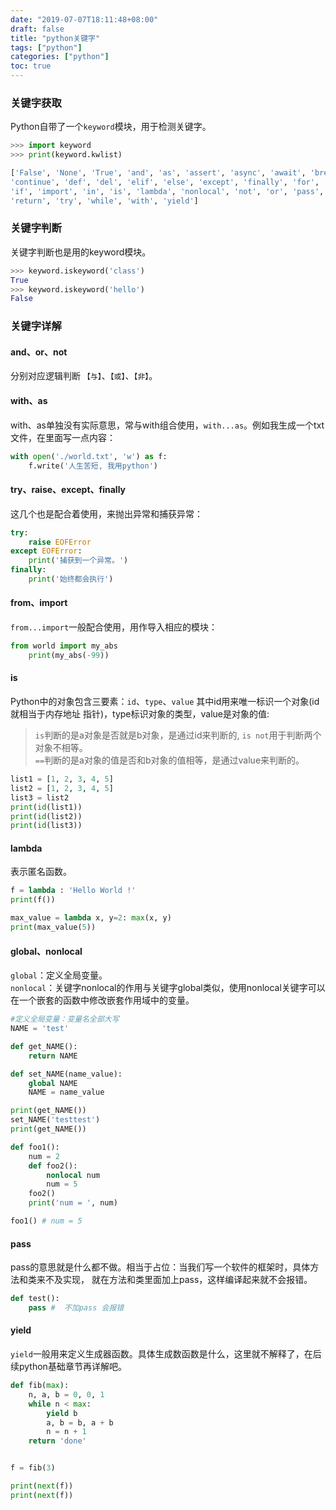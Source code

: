 ```yaml
---
date: "2019-07-07T18:11:48+08:00"
draft: false
title: "python关键字"
tags: ["python"]
categories: ["python"]
toc: true
---
```


### 关键字获取
Python自带了一个`keyword`模块，用于检测关键字。
```python
>>> import keyword
>>> print(keyword.kwlist)

['False', 'None', 'True', 'and', 'as', 'assert', 'async', 'await', 'break', 'class', 
'continue', 'def', 'del', 'elif', 'else', 'except', 'finally', 'for', 'from', 'global', 
'if', 'import', 'in', 'is', 'lambda', 'nonlocal', 'not', 'or', 'pass', 'raise', 
'return', 'try', 'while', 'with', 'yield']

```

### 关键字判断
关键字判断也是用的keyword模块。
```python
>>> keyword.iskeyword('class')
True
>>> keyword.iskeyword('hello')
False
```

### 关键字详解
#### and、or、not
分别对应逻辑判断 `【与】`、`【或】`、`【非】`。

#### with、as
with、as单独没有实际意思，常与with组合使用，`with...as`。例如我生成一个txt文件，在里面写一点内容：
```python
with open('./world.txt', 'w') as f:
    f.write('人生苦短, 我用python')
```

#### try、raise、except、finally
这几个也是配合着使用，来抛出异常和捕获异常：
```python
try:
    raise EOFError
except EOFError:
    print('捕获到一个异常。')
finally:
    print('始终都会执行')
```

#### from、import
`from...import`一般配合使用，用作导入相应的模块：
```python
from world import my_abs
    print(my_abs(-99))
```

#### is
Python中的对象包含三要素：`id`、`type`、`value`
其中id用来唯一标识一个对象(id 就相当于内存地址 指针)，type标识对象的类型，value是对象的值: 
   
 > `is`判断的是a对象是否就是b对象，是通过id来判断的, `is not`用于判断两个对象不相等。        
 `==`判断的是a对象的值是否和b对象的值相等，是通过value来判断的。

```python
list1 = [1, 2, 3, 4, 5]
list2 = [1, 2, 3, 4, 5]
list3 = list2
print(id(list1))
print(id(list2))
print(id(list3))
```

#### lambda
表示匿名函数。
```python
f = lambda : 'Hello World !'
print(f())

max_value = lambda x, y=2: max(x, y)
print(max_value(5))
```

#### global、nonlocal
`global`：定义全局变量。    
`nonlocal`：关键字nonlocal的作用与关键字global类似，使用nonlocal关键字可以在一个嵌套的函数中修改嵌套作用域中的变量。
```python
#定义全局变量：变量名全部大写
NAME = 'test'

def get_NAME():
    return NAME

def set_NAME(name_value):
    global NAME
    NAME = name_value

print(get_NAME())
set_NAME('testtest')
print(get_NAME())
```

```python
def foo1():
    num = 2
    def foo2():
        nonlocal num
        num = 5
    foo2()
    print('num = ', num)

foo1() # num = 5
```

#### pass
pass的意思就是什么都不做。相当于占位：当我们写一个软件的框架时，具体方法和类来不及实现，
就在方法和类里面加上pass，这样编译起来就不会报错。
```python
def test():
    pass #  不加pass 会报错
```

#### yield
`yield`一般用来定义生成器函数。具体生成数函数是什么，这里就不解释了，在后续python基础章节再详解吧。
```python
def fib(max):
    n, a, b = 0, 0, 1
    while n < max:
        yield b
        a, b = b, a + b
        n = n + 1
    return 'done'


f = fib(3)

print(next(f))
print(next(f))
```